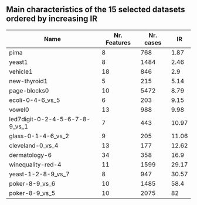 
## Main characteristics of the 15 selected datasets ordered by increasing IR

| Name | Nr. Features | Nr. cases | IR |
| ---- | ------------ | --------- | -- |
| pima | 8 | 768 | 1.87|
| yeast1 | 8 | 1484 | 2.46|
| vehicle1 | 18 | 846 | 2.9 |
| new-thyroid1 | 5 | 215 | 5.14 |
| page-blocks0 | 10 | 5472 | 8.79 |
| ecoli-0-4-6\_vs\_5 | 6 | 203 | 9.15 |
| vowel0 | 13 | 988 | 9.98 |
| led7digit-0-2-4-5-6-7-8-9\_vs\_1 | 7 | 443 | 10.97 |
| glass-0-1-4-6\_vs\_2 | 9 | 205 | 11.06 |
| cleveland-0\_vs\_4 | 13 | 177 | 12.62 |
| dermatology-6 | 34 | 358 | 16.9 |
| winequality-red-4 | 11 | 1599 | 29.17 |
| yeast-1-2-8-9\_vs\_7 | 8 | 947 | 30.57 |
| poker-8-9\_vs\_6 | 10 | 1485 | 58.4 |
| poker-8-9\_vs\_5 | 10 | 2075 | 82 |
